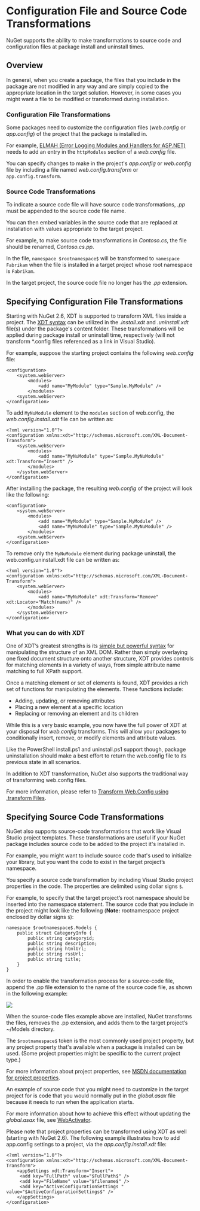 # Configuration File and Source Code Transformations

NuGet supports the ability to make transformations to source code and configuration files at package install and uninstall times. 

## Overview
In general, when you create a package, the files that you include in the package are not 
modified in any way and are simply copied to the appropriate location in the target solution. 
However, in some cases you might want a file to be modified or transformed during installation. 

### Configuration File Transformations
Some packages need to customize the configuration files (*web.config* or *app.config*) of the project 
that the package is installed in. 

For example, [ELMAH (Error Logging Modules and Handlers for ASP.NET)](http://code.google.com/p/elmah/) 
needs to add an entry in the `httpModules` section of a *web.config* file.

You can specify changes to make in the project's *app.config* or *web.config* file by including a file 
named *web.config.transform* or `app.config.transform`.

### Source Code Transformations

To indicate a source code file will have source code transformations, *.pp* must be appended to the source code file name. 

You can then embed variables in the source code that are replaced at installation
with values appropriate to the target project. 

For example, to make source code transformations in *Contoso.cs*, the file should be renamed, *Contoso.cs.pp*.

In the file, `namespace $rootnamespace$` will be transformed to `namespace Fabrikam` when the file is installed in a target project whose 
root namespace is `Fabrikam`. 

In the target project, the source code file no longer has the *.pp* 
extension. 

## Specifying Configuration File Transformations

Starting with NuGet 2.6, XDT is supported to transform XML files inside a project. The
[XDT syntax](http://msdn.microsoft.com/en-us/library/dd465326.aspx) can be utilized in the *.install.xdt* and
*.uninstall.xdt* file(s) under the package's content folder. These transformations will be applied during package install
or uninstall time, respectively (will not transform *.config files referenced as a link in Visual Studio).

For example, suppose the starting project contains the following *web.config* file:

    <configuration>
        <system.webServer>
            <modules>
                <add name="MyModule" type="Sample.MyModule" />
            </modules>
        <system.webServer>
    </configuration>
    
To add `MyNuModule` element to the `modules` section of web.config, the *web.config.install.xdt* file can be written as:

    <?xml version="1.0"?>
    <configuration xmlns:xdt="http://schemas.microsoft.com/XML-Document-Transform">
        <system.webServer>
            <modules>
                <add name="MyNuModule" type="Sample.MyNuModule" xdt:Transform="Insert" />
            </modules>
        </system.webServer>
    </configuration>
    
After installing the package, the resulting *web.config* of the project will look like the following:

    <configuration>
        <system.webServer>
            <modules>
                <add name="MyModule" type="Sample.MyModule" />
                <add name="MyNuModule" type="Sample.MyNuModule" /> 
            </modules>
        <system.webServer>
    </configuration>

To remove only the `MyNuModule` element during package uninstall, the web.config.uninstall.xdt file can be written as:

    <?xml version="1.0"?>
    <configuration xmlns:xdt="http://schemas.microsoft.com/XML-Document-Transform">
        <system.webServer>
            <modules>
                <add name="MyNuModule" xdt:Transform="Remove" xdt:Locator="Match(name)" />
            </modules>
        </system.webServer>
    </configuration>

### What you can do with XDT

One of XDT’s greatest strengths is its [simple but powerful syntax](http://msdn.microsoft.com/en-us/library/dd465326.aspx)
for manipulating the structure of an XML DOM. Rather than simply overlaying one fixed document
structure onto another structure, XDT provides controls for matching elements in a variety of
ways, from simple attribute name matching to full XPath support. 

Once a matching element or
set of elements is found, XDT provides a rich set of functions for manipulating the elements. These functions include: 

* Adding, updating, or removing attributes
* Placing a new element at a specific
location
* Replacing or removing an element and its children

While this is a very basic example, you now have the full power of XDT at your disposal for *web.config* transforms.
This will allow your packages to conditionally insert, remove, or modify elements and attribute values.  

Like the
PowerShell install.ps1 and uninstall.ps1 support though, package uninstallation should make a best effort to
return the web.config file to its previous state in all scenarios.

In addition to XDT transformation, NuGet also supports the traditional way of transforming web.config files. 

For more information, please refer to [Transform Web.Config using .transform Files](Config-File-Transformations.md).

## Specifying Source Code Transformations

NuGet also supports source-code transformations that work like Visual Studio project templates. 
These transformations are useful if your NuGet package includes source code to be added to the project it's 
installed in. 

For example, you might want to include source code that's used to initialize your library, 
but you want the code to exist in the target project’s namespace.

You specify a source code transformation by including Visual Studio project properties in the code. The 
properties are delimited using dollar signs `$`. 

For example, to specify that the target 
project’s root namespace should be inserted into the namespace statement. The source code that you include 
in the project might look like the following (**Note:** rootnamespace project enclosed by dollar signs `$`):

    namespace $rootnamespace$.Models {
        public struct CategoryInfo {
            public string categoryid;
            public string description;
            public string htmlUrl;
            public string rssUrl;
            public string title;
        }
    }

In order to enable the transformation process for a source-code file, append the .pp file extension 
to the name of the source code file, as shown in the following example:

![](/images/Create/pp.files.png)

When the source-code files example above are installed, NuGet transforms the files, removes 
the .pp extension, and adds them to the target project’s ~/Models directory.

The `$rootnamespace$` token is the most commonly used project property, but any project property that's 
available when a package is installed can be used. (Some project properties might be specific to the 
current project type.) 

For more information about project properties, see [MSDN documentation for project 
properties](http://msdn.microsoft.com/en-us/library/vslangproj.projectproperties_properties(VS.80).aspx).

An example of source code that you might need to customize in the target project for is code that you 
would normally put in the *global.asax* file because it needs to run when the application starts. 

For more information about how to achieve this effect without updating the *global.asax* file, see 
[WebActivator](https://bitbucket.org/davidebbo/webactivator/wiki/Home).

Please note that project properties can be transformed using XDT as well (starting with NuGet 2.6).  The following
example illustrates how to add app.config settings to a project, via the *app.config.install.xdt* file: 

    <?xml version="1.0"?>
    <configuration xmlns:xdt="http://schemas.microsoft.com/XML-Document-Transform">
        <appSettings xdt:Transform="Insert">
         <add key="FullPath" value="$FullPath$" />
         <add key="FileName" value="$filename$" />
         <add key="ActiveConfigurationSettings " value="$ActiveConfigurationSettings$" />
        </appSettings>
    </configuration>
